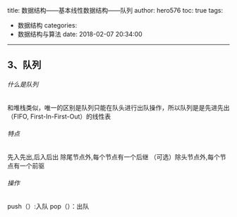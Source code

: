 title: 数据结构——基本线性数据结构——队列
author: hero576
toc: true
tags:
  - 数据结构
categories:
  - 数据结构与算法
date: 2018-02-07 20:34:00
---
> 
<!-- more -->


## 3、队列
###### 什么是队列
和堆栈类似，唯一的区别是队列只能在队头进行出队操作，所以队列是是先进先出（FIFO, First-In-First-Out）的线性表
###### 特点
先入先出,后入后出
除尾节点外,每个节点有一个后继
（可选）除头节点外,每个节点有一个前驱
###### 操作
push（）:入队
pop（）：出队